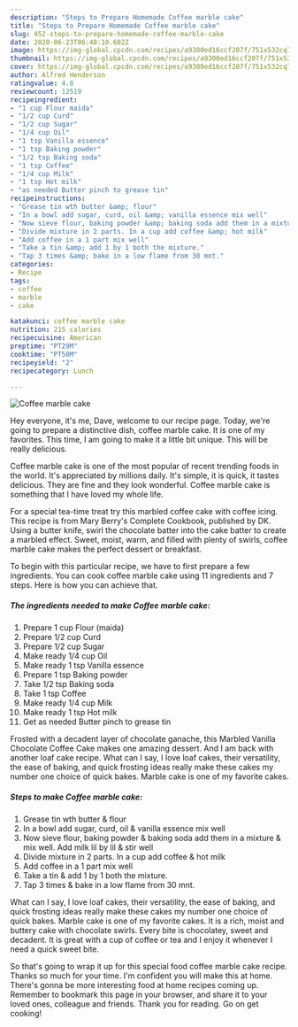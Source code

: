 ```yaml
---
description: "Steps to Prepare Homemade Coffee marble cake"
title: "Steps to Prepare Homemade Coffee marble cake"
slug: 452-steps-to-prepare-homemade-coffee-marble-cake
date: 2020-06-23T06:48:10.602Z
image: https://img-global.cpcdn.com/recipes/a9300ed16ccf207f/751x532cq70/coffee-marble-cake-recipe-main-photo.jpg
thumbnail: https://img-global.cpcdn.com/recipes/a9300ed16ccf207f/751x532cq70/coffee-marble-cake-recipe-main-photo.jpg
cover: https://img-global.cpcdn.com/recipes/a9300ed16ccf207f/751x532cq70/coffee-marble-cake-recipe-main-photo.jpg
author: Alfred Henderson
ratingvalue: 4.8
reviewcount: 12519
recipeingredient:
- "1 cup Flour maida"
- "1/2 cup Curd"
- "1/2 cup Sugar"
- "1/4 cup Oil"
- "1 tsp Vanilla essence"
- "1 tsp Baking powder"
- "1/2 tsp Baking soda"
- "1 tsp Coffee"
- "1/4 cup Milk"
- "1 tsp Hot milk"
- "as needed Butter pinch to grease tin"
recipeinstructions:
- "Grease tin wth butter &amp; flour"
- "In a bowl add sugar, curd, oil &amp; vanilla essence mix well"
- "Now sieve flour, baking powder &amp; baking soda add them in a mixture &amp; mix well. Add milk lil by lil &amp; stir well"
- "Divide mixture in 2 parts. In a cup add coffee &amp; hot milk"
- "Add coffee in a 1 part mix well"
- "Take a tin &amp; add 1 by 1 both the mixture."
- "Tap 3 times &amp; bake in a low flame from 30 mnt."
categories:
- Recipe
tags:
- coffee
- marble
- cake

katakunci: coffee marble cake 
nutrition: 215 calories
recipecuisine: American
preptime: "PT29M"
cooktime: "PT50M"
recipeyield: "2"
recipecategory: Lunch

---
```



![Coffee marble cake](https://img-global.cpcdn.com/recipes/a9300ed16ccf207f/751x532cq70/coffee-marble-cake-recipe-main-photo.jpg)

Hey everyone, it's me, Dave, welcome to our recipe page. Today, we're going to prepare a distinctive dish, coffee marble cake. It is one of my favorites. This time, I am going to make it a little bit unique. This will be really delicious.

Coffee marble cake is one of the most popular of recent trending foods in the world. It's appreciated by millions daily. It's simple, it is quick, it tastes delicious. They are fine and they look wonderful. Coffee marble cake is something that I have loved my whole life.

For a special tea-time treat try this marbled coffee cake with coffee icing. This recipe is from Mary Berry&#39;s Complete Cookbook, published by DK. Using a butter knife, swirl the chocolate batter into the cake batter to create a marbled effect. Sweet, moist, warm, and filled with plenty of swirls, coffee marble cake makes the perfect dessert or breakfast.


To begin with this particular recipe, we have to first prepare a few ingredients. You can cook coffee marble cake using 11 ingredients and 7 steps. Here is how you can achieve that.

<!--inarticleads1-->

##### The ingredients needed to make Coffee marble cake:

1. Prepare 1 cup Flour (maida)
1. Prepare 1/2 cup Curd
1. Prepare 1/2 cup Sugar
1. Make ready 1/4 cup Oil
1. Make ready 1 tsp Vanilla essence
1. Prepare 1 tsp Baking powder
1. Take 1/2 tsp Baking soda
1. Take 1 tsp Coffee
1. Make ready 1/4 cup Milk
1. Make ready 1 tsp Hot milk
1. Get as needed Butter pinch to grease tin


Frosted with a decadent layer of chocolate ganache, this Marbled Vanilla Chocolate Coffee Cake makes one amazing dessert. And I am back with another loaf cake recipe. What can I say, I love loaf cakes, their versatility, the ease of baking, and quick frosting ideas really make these cakes my number one choice of quick bakes. Marble cake is one of my favorite cakes. 

<!--inarticleads2-->

##### Steps to make Coffee marble cake:

1. Grease tin wth butter &amp; flour
1. In a bowl add sugar, curd, oil &amp; vanilla essence mix well
1. Now sieve flour, baking powder &amp; baking soda add them in a mixture &amp; mix well. Add milk lil by lil &amp; stir well
1. Divide mixture in 2 parts. In a cup add coffee &amp; hot milk
1. Add coffee in a 1 part mix well
1. Take a tin &amp; add 1 by 1 both the mixture.
1. Tap 3 times &amp; bake in a low flame from 30 mnt.


What can I say, I love loaf cakes, their versatility, the ease of baking, and quick frosting ideas really make these cakes my number one choice of quick bakes. Marble cake is one of my favorite cakes. It is a rich, moist and buttery cake with chocolate swirls. Every bite is chocolatey, sweet and decadent. It is great with a cup of coffee or tea and I enjoy it whenever I need a quick sweet bite. 

So that's going to wrap it up for this special food coffee marble cake recipe. Thanks so much for your time. I'm confident you will make this at home. There's gonna be more interesting food at home recipes coming up. Remember to bookmark this page in your browser, and share it to your loved ones, colleague and friends. Thank you for reading. Go on get cooking!
